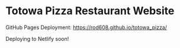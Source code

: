 # Totowa Pizza Restaurant Website
GitHub Pages Deployment: https://rod608.github.io/totowa_pizza/


Deploying to Netlify soon!